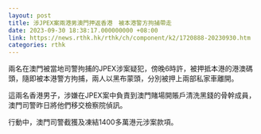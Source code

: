 ```yaml
---
layout: post
title: 涉JPEX案兩港男澳門押返香港　被本港警方拘捕帶走
date: 2023-09-30 18:38:17.000000000 +08:00
link: https://news.rthk.hk/rthk/ch/component/k2/1720888-20230930.htm
categories: rthk
---
```


兩名在澳門被當地司警拘捕的JPEX涉案疑犯，傍晚6時許，被押抵本港的港澳碼頭，隨即被本港警方拘捕，兩人以黑布蒙頭，分別被押上兩部私家車離開。

這兩名香港男子，涉嫌在JPEX案中負責到澳門賭場開賬戶清洗黑錢的骨幹成員，澳門司警昨日將他們移交檢察院偵訊。

行動中，澳門司警截獲及凍結1400多萬港元涉案款項。
